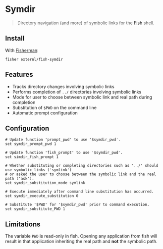 # Symdir

> Directory navigation (and more) of symbolic links for the [Fish](https://fishshell.com/) shell.

## Install
With [Fisherman](https://fisherman.github.io/):

```fish
fisher externl/fish-symdir
```

## Features

* Tracks directory changes involving symbolic links
* Performs completion of `../` directories involving symbolic links
* Mode for user to choose between symbolic link and real path during completion
* Substitution of `$PWD` on the command line
* Automatic prompt configuration

## Configuration

```fish
# Update function 'prompt_pwd' to use '$symdir_pwd'.
set symdir_prompt_pwd 1

# Update function 'fish_prompt' to use '$symdir_pwd'.
set simdir_fish_prompt 1

# Whether substituting or completing directories such as '../' should use symbolic links ('symlink')
# or asked the user to choose between the symbolic link and the real path ('ask').
set symdir_substitution_mode symlink

# Execute immediately after command line substitution has occurred.
set symdir_execute_substitution 0

# Substitute '$PWD' for '$symdir_pwd' prior to command execution.
set symdir_substitute_PWD 1
```

## Limitations
<!-- * Missing special handling for `pushd`, `popd`, `prevd`, `nextd` -->
The variable `PWD` is read-only in fish. Opening any application from fish will result in that application inheriting the real path and __not__ the symbolic path.
